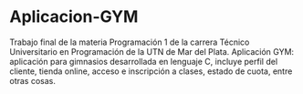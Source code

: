 # Aplicacion-GYM
Trabajo final de la materia Programación 1 de la carrera Técnico Universitario en Programación de la UTN de Mar del Plata. Aplicación GYM: aplicación para gimnasios desarrollada en lenguaje C, incluye perfil del cliente, tienda online, acceso e inscripción a clases, estado de cuota, entre otras cosas. 
